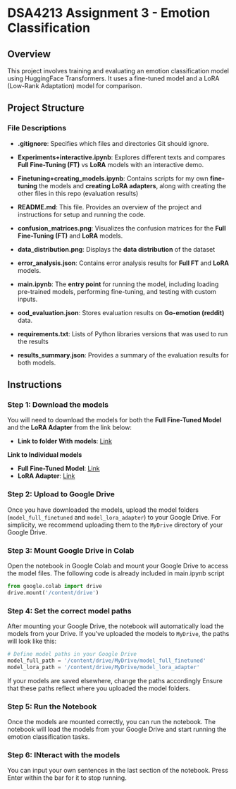 # DSA4213 Assignment 3 - Emotion Classification

## Overview

This project involves training and evaluating an emotion classification model using HuggingFace Transformers. It uses a fine-tuned model and a LoRA (Low-Rank Adaptation) model for comparison.

## Project Structure

### **File Descriptions**

- **.gitignore**: Specifies which files and directories Git should ignore.

- **Experiments+interactive.ipynb**: Explores different texts and compares **Full Fine-Tuning (FT)** vs **LoRA** models with an interactive demo.

- **Finetuning+creating_models.ipynb**: Contains scripts for my own **fine-tuning** the models and **creating LoRA adapters**, along with creating the other files in this repo (evaluation results)

- **README.md**: This file. Provides an overview of the project and instructions for setup and running the code.

- **confusion_matrices.png**: Visualizes the confusion matrices for the **Full Fine-Tuning (FT)** and **LoRA** models.

- **data_distribution.png**: Displays the **data distribution** of the dataset

- **error_analysis.json**: Contains error analysis results for **Full FT** and **LoRA** models.

- **main.ipynb**: The **entry point** for running the model, including loading pre-trained models, performing fine-tuning, and testing with custom inputs.

- **ood_evaluation.json**: Stores evaluation results on **Go-emotion (reddit)** data.

- **requirements.txt**: Lists of Python libraries versions that was used to run the results

- **results_summary.json**: Provides a summary of the evaluation results for both models.


## Instructions

### Step 1: Download the models

You will need to download the models for both the **Full Fine-Tuned Model** and the **LoRA Adapter** from the link below:

* **Link to folder With models**: [Link](https://drive.google.com/drive/folders/1816wQI74aatPBEL_OIk4FQhVvZtPRG39?usp=sharing)

**Link to Individual models**
* **Full Fine-Tuned Model**: [Link](https://drive.google.com/drive/folders/1exOmAGt4iIYT3tBniyPrJHAzLbUnJLKy?usp=sharing)
* **LoRA Adapter**: [Link](https://drive.google.com/drive/folders/1G0PzrUMzjJ4ZNlyt_h_4X5t6X8fY0BK-?usp=sharing)

### Step 2: Upload to Google Drive

Once you have downloaded the models, upload the model folders (`model_full_finetuned` and `model_lora_adapter`) to your Google Drive. For simplicity, we recommend uploading them to the `MyDrive` directory of your Google Drive.

### Step 3: Mount Google Drive in Colab

Open the notebook in Google Colab and mount your Google Drive to access the model files. The following code is already included in main.ipynb script

```python
from google.colab import drive
drive.mount('/content/drive')
```

### Step 4: Set the correct model paths

After mounting your Google Drive, the notebook will automatically load the models from your Drive. If you've uploaded the models to `MyDrive`, the paths will look like this:

```python
# Define model paths in your Google Drive
model_full_path = '/content/drive/MyDrive/model_full_finetuned'
model_lora_path = '/content/drive/MyDrive/model_lora_adapter'
```
If your models are saved elsewhere, change the paths accordingly
Ensure that these paths reflect where you uploaded the model folders.

### Step 5: Run the Notebook

Once the models are mounted correctly, you can run the notebook. The notebook will load the models from your Google Drive and start running the emotion classification tasks.

### Step 6: INteract with the models
You can input your own sentences in the last section of the notebook. Press Enter within the bar for it to stop running.

